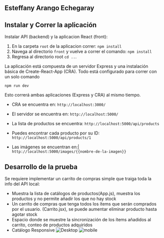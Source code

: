 ## Esteffany Arango Echegaray

## Instalar y Correr la aplicación

Instalar API (backend) y la aplicacion React (front):

1. En la carpeta `root` de la aplicacion correr:
   `npm install`
2. Navega al directorio `front` y vuelve a correr el comando:
   `npm install`
3. Regresa al directorio root `cd ..`.

La aplicación está compuesta de un servidor Express y una instalación básica de Create-React-App (CRA). Todo está configurado para correr con un solo comando

`npm run dev`

Esto correrá ambas aplicaciones (Express y CRA) al mismo tiempo.

- CRA se encuentra en:
  `http://localhost:3000/`

- El servidor se encuentra en:
  `http://localhost:5000/`

- La lista de productos se encuentra:
  `http://localhost:5000/api/products`

- Puedes encontrar cada producto por su ID:
  `http://localhost:5000/api/products/1`

- Las imágenes se encuentran en:|
  `http://localhost:5000/images/{{nombre-de-la-imagen}}`

## Desarrollo de la prueba
Se requiere implementar un carrito de compras simple que traiga toda la info del API local:

- Muestra la lista de catálogos de productos(App.js), muestra los productos y no permite añadir los que no hay stock
- Un carrito de compras que tenga todos los ítems que serán comprados por el usuario. (Carrito.jsx), se puede aumentar eliminar producto hasta agotar stock
- Espacio donde se muestre la sincronización de los ítems añadidos al carrito, conteo de productos adquiridos
- Catálogo Responsive
![Desktop](https://user-images.githubusercontent.com/68023969/162289628-f30db72a-1331-4626-b83d-63ff3928b8f0.JPG)
![mobile](https://user-images.githubusercontent.com/68023969/162290748-5e69491f-537d-4d7f-acc2-2c8b9b7e418a.JPG)
